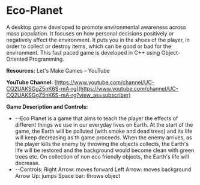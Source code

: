 # Eco-Planet
A desktop game developed to promote environmental awareness across mass population. It focuses on how personal decisions positively or negatively affect the environment. It puts you in the shoes of the player, in order to collect or destroy items, which can be good or bad for the environment. This fast paced game is developed in C++ using Object-Oriented Programming. 

**Resources:** Let&#39;s Make Games – YouTube

**YouTube Channel:** [https://www.youtube.com/channel/UC-CQ2UAKSGgZ5nK6S-mA-rg](https://www.youtube.com/channel/UC-CQ2UAKSGgZ5nK6S-mA-rg?view_as=subscriber)

**Game Description and Controls:**
- --Eco Planet is a game that aims to teach the player the effects of different things we use in our everyday lives on Earth. At the start of the game, the Earth will be polluted (with smoke and dead trees) and its life will keep decreasing as th game proceeds. When the enemy arrives, as the player kills the enemy by throwing the objects collects, the Earth's life will be restored and the background would become clean with green trees etc. On collection of non eco friendly objects, the Earth's life will decrease. 
- --Controls: 
Right Arrow: moves forward
Left Arrow: moves background
Arrow Up: jumps
Space bar: throws object
